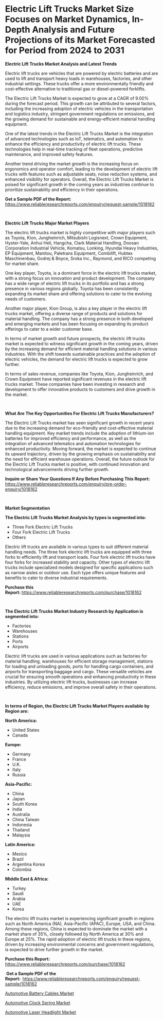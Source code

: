 <p><h1>Electric Lift Trucks Market Size Focuses on Market Dynamics, In-Depth Analysis and Future Projections of its Market Forecasted for Period from 2024 to 2031</h1></p><p><strong>Electric Lift Trucks Market Analysis and Latest Trends</strong></p>
<p><p>Electric lift trucks are vehicles that are powered by electric batteries and are used to lift and transport heavy loads in warehouses, factories, and other industrial settings. These trucks offer a more environmentally friendly and cost-effective alternative to traditional gas or diesel-powered forklifts.</p><p>The Electric Lift Trucks Market is expected to grow at a CAGR of 9.00% during the forecast period. This growth can be attributed to several factors, including the increasing adoption of electric vehicles in the transportation and logistics industry, stringent government regulations on emissions, and the growing demand for sustainable and energy-efficient material handling equipment.</p><p>One of the latest trends in the Electric Lift Trucks Market is the integration of advanced technologies such as IoT, telematics, and automation to enhance the efficiency and productivity of electric lift trucks. These technologies help in real-time tracking of fleet operations, predictive maintenance, and improved safety features.</p><p>Another trend driving the market growth is the increasing focus on ergonomics and operator comfort, leading to the development of electric lift trucks with features such as adjustable seats, noise reduction systems, and enhanced visibility for operators. Overall, the Electric Lift Trucks Market is poised for significant growth in the coming years as industries continue to prioritize sustainability and efficiency in their operations.</p></p>
<p><strong>Get a Sample PDF of the Report:&nbsp;</strong> <a href="https://www.reliableresearchreports.com/enquiry/request-sample/1018162">https://www.reliableresearchreports.com/enquiry/request-sample/1018162</a></p>
<p>&nbsp;</p>
<p><strong>Electric Lift Trucks Major Market Players</strong></p>
<p><p>The electric lift trucks market is highly competitive with major players such as Toyota, Kion, Jungheinrich, Mitsubishi Logisnext, Crown Equipment, Hyster-Yale, Anhui Heli, Hangcha, Clark Material Handling, Doosan Corporation Industrial Vehicle, Komatsu, Lonking, Hyundai Heavy Industries, EP Equipment, Manitou, Paletrans Equipment, Combilift, Hubtex Maschinenbau, Godrej & Boyce, Sroka Inc., Raymond, and RICO competing for market share. </p><p>One key player, Toyota, is a dominant force in the electric lift trucks market, with a strong focus on innovation and product development. The company has a wide range of electric lift trucks in its portfolio and has a strong presence in various regions globally. Toyota has been consistently expanding its market share and offering solutions to cater to the evolving needs of customers.</p><p>Another major player, Kion Group, is also a key player in the electric lift trucks market, offering a diverse range of products and solutions for material handling. The company has a strong presence in both developed and emerging markets and has been focusing on expanding its product offerings to cater to a wider customer base.</p><p>In terms of market growth and future prospects, the electric lift trucks market is expected to witness significant growth in the coming years, driven by the increasing demand for efficient material handling solutions in various industries. With the shift towards sustainable practices and the adoption of electric vehicles, the demand for electric lift trucks is expected to grow further.</p><p>In terms of sales revenue, companies like Toyota, Kion, Jungheinrich, and Crown Equipment have reported significant revenues in the electric lift trucks market. These companies have been investing in research and development to offer innovative products to customers and drive growth in the market.</p></p>
<p>&nbsp;</p>
<p><strong>What Are The Key Opportunities For Electric Lift Trucks Manufacturers?</strong></p>
<p><p>The Electric Lift Trucks market has seen significant growth in recent years due to the increasing demand for eco-friendly and cost-effective material handling equipment. Key market trends include the adoption of lithium-ion batteries for improved efficiency and performance, as well as the integration of advanced telematics and automation technologies for enhanced productivity. Moving forward, the market is expected to continue its upward trajectory, driven by the growing emphasis on sustainability and the need for efficient warehouse operations. Overall, the future outlook for the Electric Lift Trucks market is positive, with continued innovation and technological advancements driving further growth.</p></p>
<p><strong>Inquire or Share Your Questions If Any Before Purchasing This Report:</strong> <a href="https://www.reliableresearchreports.com/enquiry/pre-order-enquiry/1018162">https://www.reliableresearchreports.com/enquiry/pre-order-enquiry/1018162</a></p>
<p>&nbsp;</p>
<p><strong>Market Segmentation</strong></p>
<p><strong>The Electric Lift Trucks Market Analysis by types is segmented into:</strong></p>
<p><ul><li>Three Fork Electric Lift Trucks</li><li>Four Fork Electric Lift Trucks</li><li>Others</li></ul></p>
<p><p>Electric lift trucks are available in various types to suit different material handling needs. The three fork electric lift trucks are equipped with three forks to efficiently lift and transport loads. Four fork electric lift trucks have four forks for increased stability and capacity. Other types of electric lift trucks include specialized models designed for specific applications such as narrow aisles or outdoor use. Each type offers unique features and benefits to cater to diverse industrial requirements.</p></p>
<p><strong>Purchase this Report:&nbsp;</strong><a href="https://www.reliableresearchreports.com/purchase/1018162">https://www.reliableresearchreports.com/purchase/1018162</a></p>
<p>&nbsp;</p>
<p><strong>The Electric Lift Trucks Market Industry Research by Application is segmented into:</strong></p>
<p><ul><li>Factories</li><li>Warehouses</li><li>Stations</li><li>Ports</li><li>Airports</li></ul></p>
<p><p>Electric lift trucks are used in various applications such as factories for material handling, warehouses for efficient storage management, stations for loading and unloading goods, ports for handling cargo containers, and airports for transporting baggage and cargo. These versatile vehicles are crucial for ensuring smooth operations and enhancing productivity in these industries. By utilizing electric lift trucks, businesses can increase efficiency, reduce emissions, and improve overall safety in their operations.</p></p>
<p>&nbsp;</p>
<p><strong>In terms of Region, the Electric Lift Trucks Market Players available by Region are:</strong></p>
<p>
    <p> <strong> North America: </strong>
        <ul>
            <li>United States</li>
            <li>Canada</li>
        </ul>
        </p> 
    <p> <strong> Europe: </strong>
        <ul>
            <li>Germany</li>
            <li>France</li>
            <li>U.K.</li>
            <li>Italy</li>
            <li>Russia</li>
        </ul>
        </p> 
    <p> <strong> Asia-Pacific: </strong>
        <ul>
            <li>China</li>
            <li>Japan</li>
            <li>South Korea</li>
            <li>India</li>
            <li>Australia</li>
            <li>China Taiwan</li>
            <li>Indonesia</li>
            <li>Thailand</li>
            <li>Malaysia</li>
        </ul>
        </p> 
    <p> <strong> Latin America: </strong>
        <ul>
            <li>Mexico</li>
            <li>Brazil</li>
            <li>Argentina Korea</li>
            <li>Colombia</li>
        </ul>
        </p> 
    <p> <strong> Middle East & Africa: </strong>
        <ul>
            <li>Turkey</li>
            <li>Saudi</li>
            <li>Arabia</li>
            <li>UAE</li>
            <li>Korea</li>
        </ul>
    </p>
    </p>
<p><p>The electric lift trucks market is experiencing significant growth in regions such as North America (NA), Asia-Pacific (APAC), Europe, USA, and China. Among these regions, China is expected to dominate the market with a market share of 35%, closely followed by North America at 30% and Europe at 25%. The rapid adoption of electric lift trucks in these regions, driven by increasing environmental concerns and government regulations, is expected to drive further growth in the market.</p></p>
<p><strong>Purchase this Report: </strong><a href="https://www.reliableresearchreports.com/purchase/1018162">https://www.reliableresearchreports.com/purchase/1018162</a></p>
<p>&nbsp;<strong>Get a Sample PDF of the Report:&nbsp;&nbsp;</strong><a href="https://www.reliableresearchreports.com/enquiry/request-sample/1018162">https://www.reliableresearchreports.com/enquiry/request-sample/1018162</a></p>
<p><strong></strong></p>
<p><p><a href="https://github.com/edytherolanlouisejk1miz0wig/Market-Research-Report-List-1/blob/main/automotive-battery-cables-market.md">Automotive Battery Cables Market</a></p><p><a href="https://github.com/peachesmcdowel1/Market-Research-Report-List-1/blob/main/automotive-clock-spring-market.md">Automotive Clock Spring Market</a></p><p><a href="https://github.com/redneck06/Market-Research-Report-List-2/blob/main/automotive-laser-headlight-market.md">Automotive Laser Headlight Market</a></p></p>